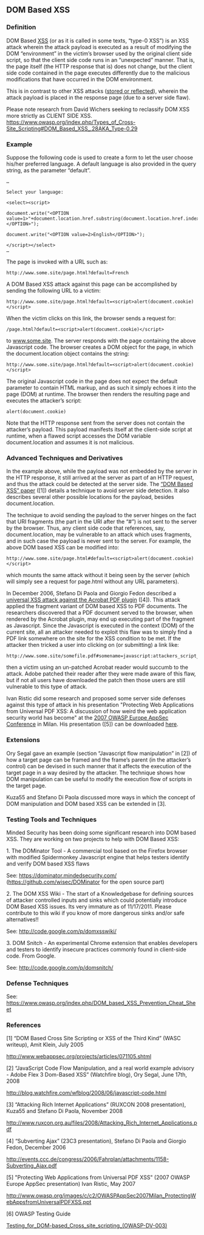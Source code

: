 ## DOM Based XSS

### Definition

DOM Based [XSS](XSS "wikilink") (or as it is called in some texts,
“type-0 XSS”) is an XSS attack wherein the attack payload is executed
as a result of modifying the DOM “environment” in the victim’s browser
used by the original client side script, so that the client side code
runs in an “unexpected” manner. That is, the page itself (the HTTP
response that is) does not change, but the client side code contained in
the page executes differently due to the malicious modifications that
have occurred in the DOM environment.

This is in contrast to other XSS attacks ([stored or
reflected](XSS#Stored_and_Reflected_XSS_Attacks "wikilink")), wherein
the attack payload is placed in the response page (due to a server side
flaw).

Please note research from David Wichers seeking to reclassify DOM XSS
more strictly as CLIENT SIDE XSS.
<https://www.owasp.org/index.php/Types_of_Cross-Site_Scripting#DOM_Based_XSS_.28AKA_Type-0.29>

### Example

Suppose the following code is used to create a form to let the user
choose his/her preferred language. A default language is also provided
in the query string, as the parameter “default”.

    …

    Select your language:

    <select><script>

    document.write("<OPTION value=1>"+document.location.href.substring(document.location.href.indexOf("default=")+8)+"</OPTION>");

    document.write("<OPTION value=2>English</OPTION>");

    </script></select>
    …

The page is invoked with a URL such as:

    http://www.some.site/page.html?default=French

A DOM Based XSS attack against this page can be accomplished by sending
the following URL to a victim:

    http://www.some.site/page.html?default=<script>alert(document.cookie)</script>

When the victim clicks on this link, the browser sends a request for:

    /page.html?default=<script>alert(document.cookie)</script>

to www.some.site. The server responds with the page containing the above
Javascript code. The browser creates a DOM object for the page, in which
the document.location object contains the string:

    http://www.some.site/page.html?default=<script>alert(document.cookie)</script>

The original Javascript code in the page does not expect the default
parameter to contain HTML markup, and as such it simply echoes it into
the page (DOM) at runtime. The browser then renders the resulting page
and executes the attacker’s script:

    alert(document.cookie)

Note that the HTTP response sent from the server does not contain the
attacker’s payload. This payload manifests itself at the client-side
script at runtime, when a flawed script accesses the DOM variable
document.location and assumes it is not malicious.

### Advanced Techniques and Derivatives

In the example above, while the payload was not embedded by the server
in the HTTP response, it still arrived at the server as part of an HTTP
request, and thus the attack could be detected at the server side. The
[“DOM Based XSS”
paper](http://www.webappsec.org/projects/articles/071105.shtml) (\[1\])
details a technique to avoid server side detection. It also describes
several other possible locations for the payload, besides
document.location.

The technique to avoid sending the payload to the server hinges on the
fact that URI fragments (the part in the URI after the “\#”) is not sent
to the server by the browser. Thus, any client side code that
references, say, document.location, may be vulnerable to an attack which
uses fragments, and in such case the payload is never sent to the
server. For example, the above DOM based XSS can be modified into:

    http://www.some.site/page.html#default=<script>alert(document.cookie)</script>

which mounts the same attack without it being seen by the server (which
will simply see a request for page.html without any URL parameters).

In December 2006, Stefano Di Paola and Giorgio Fedon described a
[universal XSS attack against the Acrobat PDF
plugin](http://events.ccc.de/congress/2006/Fahrplan/attachments/1158-Subverting_Ajax.pdf)
(\[4\]). This attack applied the fragment variant of DOM based XSS to
PDF documents. The researchers discovered that a PDF document served to
the browser, when rendered by the Acrobat plugin, may end up executing
part of the fragment as Javascript. Since the Javascript is executed in
the context (DOM) of the current site, all an attacker needed to exploit
this flaw was to simply find a PDF link somewhere on the site for the
XSS condition to be met. If the attacker then tricked a user into
clicking on (or submitting) a link like:

    http://www.some.site/somefile.pdf#somename=javascript:attackers_script_here

then a victim using an un-patched Acrobat reader would succumb to the
attack. Adobe patched their reader after they were made aware of this
flaw, but if not all users have downloaded the patch then those users
are still vulnerable to this type of attack.

Ivan Ristic did some research and proposed some server side defenses
against this type of attack in his presentation "Protecting Web
Applications from Universal PDF XSS: A discussion of how weird the web
application security world has become" at the [2007 OWASP Europe AppSec
Conference](OWASP_AppSec_Europe_2007_-_Italy "wikilink") in Milan. His
presentation (\[5\]) can be downloaded
[here](http://www.owasp.org/images/c/c2/OWASPAppSec2007Milan_ProtectingWebAppsfromUniversalPDFXSS.ppt).

### Extensions

Ory Segal gave an example (section “Javascript flow manipulation” in
\[2\]) of how a target page can be framed and the frame’s parent (in the
attacker’s control) can be devised in such manner that it affects the
execution of the target page in a way desired by the attacker. The
technique shows how DOM manipulation can be useful to modify the
execution flow of scripts in the target page.

Kuza55 and Stefano Di Paola discussed more ways in which the concept of
DOM manipulation and DOM based XSS can be extended in \[3\].

### Testing Tools and Techniques

Minded Security has been doing some significant research into DOM based
XSS. They are working on two projects to help with DOM Based XSS:

1\. The DOMinator Tool - A commercial tool based on the Firefox browser
with modified Spidermonkey Javascript engine that helps testers identify
and verify DOM based XSS flaws

See: <https://dominator.mindedsecurity.com/>
(https://github.com/wisec/DOMinator for the open source part)

2\. The DOM XSS Wiki - The start of a Knowledgebase for defining sources
of attacker controlled inputs and sinks which could potentially
introduce DOM Based XSS issues. Its very immature as of 11/17/2011.
Please contribute to this wiki if you know of more dangerous sinks
and/or safe alternatives\!\!

See: <http://code.google.com/p/domxsswiki/>

3\. DOM Snitch - An experimental Chrome extension that enables
developers and testers to identify insecure practices commonly found in
client-side code. From Google.

See: <http://code.google.com/p/domsnitch/>

### Defense Techniques

See:
<https://www.owasp.org/index.php/DOM_based_XSS_Prevention_Cheat_Sheet>

### References

\[1\] “DOM Based Cross Site Scripting or XSS of the Third Kind” (WASC
writeup), Amit Klein, July 2005

<http://www.webappsec.org/projects/articles/071105.shtml>

\[2\] “JavaScript Code Flow Manipulation, and a real world example
advisory - Adobe Flex 3 Dom-Based XSS” (Watchfire blog), Ory Segal, June
17th, 2008

<http://blog.watchfire.com/wfblog/2008/06/javascript-code.html>

\[3\] “Attacking Rich Internet Applications” (RUXCON 2008 presentation),
Kuza55 and Stefano Di Paola, November 2008

<http://www.ruxcon.org.au/files/2008/Attacking_Rich_Internet_Applications.pdf>

\[4\] “Subverting Ajax” (23C3 presentation), Stefano Di Paola and
Giorgio Fedon, December 2006

<http://events.ccc.de/congress/2006/Fahrplan/attachments/1158-Subverting_Ajax.pdf>

\[5\] "Protecting Web Applications from Universal PDF XSS" (2007 OWASP
Europe AppSec presentation) Ivan Ristic, May 2007

<http://www.owasp.org/images/c/c2/OWASPAppSec2007Milan_ProtectingWebAppsfromUniversalPDFXSS.ppt>

\[6\] OWASP Testing Guide

[Testing_for_DOM-based_Cross_site_scripting_(OWASP-DV-003)](Testing_for_DOM-based_Cross_site_scripting_\(OWASP-DV-003\) "wikilink")